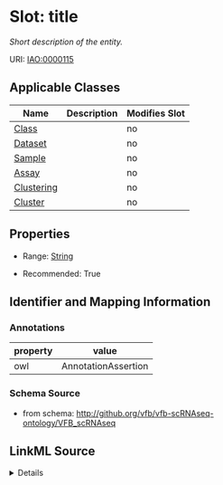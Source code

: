 # Slot: title


_Short description of the entity._



URI: [IAO:0000115](http://purl.obolibrary.org/obo/IAO_0000115)



<!-- no inheritance hierarchy -->




## Applicable Classes

| Name | Description | Modifies Slot |
| --- | --- | --- |
[Class](Class.md) |  |  no  |
[Dataset](Dataset.md) |  |  no  |
[Sample](Sample.md) |  |  no  |
[Assay](Assay.md) |  |  no  |
[Clustering](Clustering.md) |  |  no  |
[Cluster](Cluster.md) |  |  no  |







## Properties

* Range: [String](String.md)

* Recommended: True





## Identifier and Mapping Information





### Annotations

| property | value |
| --- | --- |
| owl | AnnotationAssertion |



### Schema Source


* from schema: http://github.org/vfb/vfb-scRNAseq-ontology/VFB_scRNAseq




## LinkML Source

<details>
```yaml
name: title
annotations:
  owl:
    tag: owl
    value: AnnotationAssertion
description: Short description of the entity.
from_schema: http://github.org/vfb/vfb-scRNAseq-ontology/VFB_scRNAseq
rank: 1000
slot_uri: IAO:0000115
alias: title
domain_of:
- Class
range: string
recommended: true

```
</details>